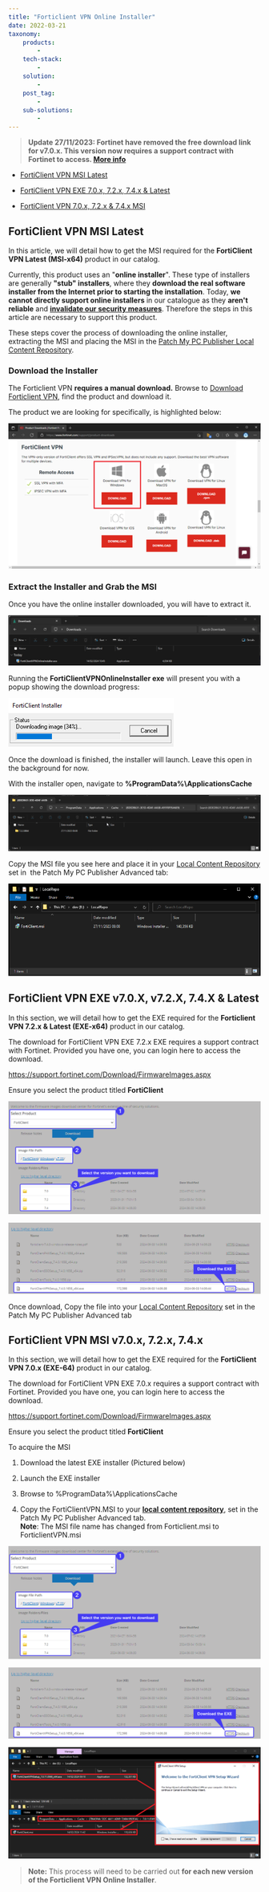 ```yaml
---
title: "Forticlient VPN Online Installer"
date: 2022-03-21
taxonomy:
    products:
        - 
    tech-stack:
        - 
    solution:
        - 
    post_tag:
        - 
    sub-solutions:
        - 
---
```


> **Update 27/11/2023: Fortinet have removed the free download link for v7.0.x. This version now requires a support contract with Fortinet to access. [More info](#v7.0.x)**

- [FortiClient VPN MSI Latest](#7.2MSI) 

- [FortiClient VPN EXE 7.0.x, 7.2.x, 7.4.x & Latest](#7.2EXE)

- [FortiClient VPN 7.0.x, 7.2.x & 7.4.x MSI](#7.0MSI)

## FortiClient VPN MSI Latest

In this article, we will detail how to get the MSI required for the **FortiClient VPN Latest (MSI-x64)** product in our catalog.

Currently, this product uses an "**online installer**". These type of installers are generally **"stub" installers**, where they **download the real software installer from the Internet prior to starting the installation**. Today, **we cannot directly support online installers** in our catalogue as they **aren't reliable** and **[invalidate our security measures](https://patchmypc.com/deep-dive-into-security-validation-of-third-party-software-updates-in-microsoft-sccm)**. Therefore the steps in this article are necessary to support this product.

These steps cover the process of downloading the online installer, extracting the MSI and placing the MSI in the [Patch My PC Publisher Local Content Repository](https://patchmypc.com/local-content-repository-for-licensed-applications-that-require-manual-download).

### Download the Installer

The Forticlient VPN **requires a manual download.** Browse to [Download Forticlient VPN](https://www.fortinet.com/support/product-downloads), find the product and download it. 

The product we are looking for specifically, is highlighted below:

![](../../_images/download.png)

### Extract the Installer and Grab the MSI

Once you have the online installer downloaded, you will have to extract it.

![](../../_images/explorer_sR4ZzMUp10.png)

Running the **FortiClientVPNOnlineInstaller exe** will present you with a popup showing the download progress:

![](../../_images/download-2.png)

Once the download is finished, the installer will launch. Leave this open in the background for now.

With the installer open, navigate to **%ProgramData%\\ApplicationsCache**

![](../../_images/explorer_eRPpseDrNm.png)

Copy the MSI file you see here and place it in your [Local Content Repository](https://patchmypc.com/local-content-repository-for-licensed-applications-that-require-manual-download) set in  the Patch My PC Publisher Advanced tab:

![](../../_images/RemoteDesktopManager_eWbDgDQCmX.png)

## FortiClient VPN EXE v7.0.X, v7.2.X, 7.4.X & Latest

In this section, we will detail how to get the EXE required for the **Forticlient VPN 7.2.x & Latest (EXE-x64)** product in our catalog.

The download for FortiClient VPN EXE 7.2.x EXE requires a support contract with Fortinet. Provided you have one, you can login here to access the download.

https://support.fortinet.com/Download/FirmwareImages.aspx

Ensure you select the product titled **FortiClient**

![](../../_images/FORTICLIENT-EXE.png)

![](../../_images/FORTICLIENT-EXE-DOWNLOAD.png)

Once download, Copy the file into your [Local Content Repository](https://patchmypc.com/local-content-repository-for-licensed-applications-that-require-manual-download) set in the Patch My PC Publisher Advanced tab

## FortiClient VPN MSI v7.0.x, 7.2.x, 7.4.x

In this section, we will detail how to get the EXE required for the **FortiClient VPN 7.0.x (EXE-64)** product in our catalog.

The download for FortiClient VPN EXE 7.0.x requires a support contract with Fortinet. Provided you have one, you can login here to access the download.

https://support.fortinet.com/Download/FirmwareImages.aspx

Ensure you select the product titled **FortiClient**

To acquire the MSI

1. Download the latest EXE installer (Pictured below)

3. Launch the EXE installer

5. Browse to %ProgramData%\\ApplicationsCache

7. Copy the FortiClientVPN.MSI to your **[local content repository](https://patchmypc.com/local-content-repository-for-licensed-applications-that-require-manual-download)**, set in the Patch My PC Publisher Advanced tab.  
    **Note**: The MSI file name has changed from Forticlient.msi to ForticlientVPN.msi

![](../../_images/FORTICLIENT-EXE.png)

![](../../_images/FORTICLIENT-EXE-DOWNLOAD.png)

![](../../_images/FortiClientVPNEXE_4.png)

> **Note:** This process will need to be carried out **for each new version of the Forticlient VPN Online Installer**.
